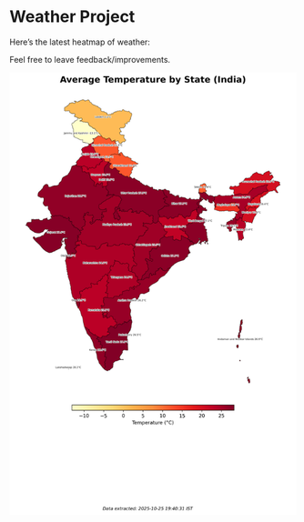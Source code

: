 # Weather Project

Here’s the latest heatmap of weather:

Feel free to leave feedback/improvements.

![India Heatmap](docs/assets/india_heatmap.png?v=FCDA5A)
